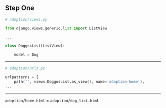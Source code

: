 ## Step One
```python
# adoption/views.py

from django.views.generic.list import ListView

...

class DoggosList(ListView):

    model = Dog
```
***
```python
# adoption/urls.py

urlpatterns = [
    path('', views.DoggosList.as_view(), name='adoption-home'),
...
```
***
`adoption/home.html` = `adoption/dog_list.html`